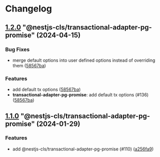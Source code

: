 # Changelog

<!-- MONODEPLOY:BELOW -->

## [1.2.0](https://github.com/Papooch/nestjs-cls/compare/@nestjs-cls/transactional-adapter-pg-promise@1.1.6...@nestjs-cls/transactional-adapter-pg-promise@1.2.0) "@nestjs-cls/transactional-adapter-pg-promise" (2024-04-15)<a name="1.2.0"></a>

### Bug Fixes

* merge default options into user defined options instead of overriding them ([58567ba](https://github.com/Papooch/nestjs-cls/commits/58567ba))

### Features

* add default tx options ([58567ba](https://github.com/Papooch/nestjs-cls/commits/58567ba))
* **transactional-adapter-pg-promise**: add default tx options (#136) ([58567ba](https://github.com/Papooch/nestjs-cls/commits/58567ba))




## [1.1.0](https://github.com/Papooch/nestjs-cls/compare/@nestjs-cls/transactional-adapter-pg-promise@1.0.0...@nestjs-cls/transactional-adapter-pg-promise@1.1.0) "@nestjs-cls/transactional-adapter-pg-promise" (2024-01-29)<a name="1.1.0"></a>

### Features

* add @nestjs-cls/transactional-adapter-pg-promise (#110) ([a256fa9](https://github.com/Papooch/nestjs-cls/commits/a256fa9))


